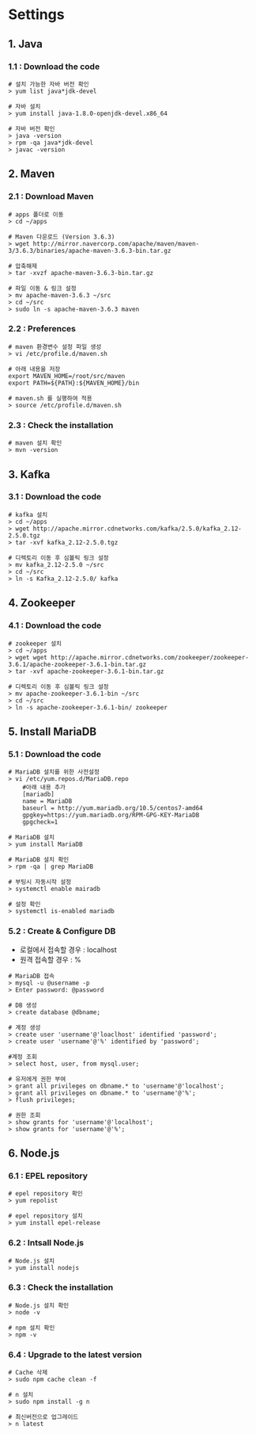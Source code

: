 ﻿# Settings
## 1. Java
### 1.1 : Download the code
```
# 설치 가능한 자바 버전 확인
> yum list java*jdk-devel

# 자바 설치
> yum install java-1.8.0-openjdk-devel.x86_64

# 자바 버전 확인
> java -version
> rpm -qa java*jdk-devel
> javac -version
```
## 2. Maven
### 2.1 : Download Maven
```
# apps 폴더로 이동
> cd ~/apps

# Maven 다운로드 (Version 3.6.3)
> wget http://mirror.navercorp.com/apache/maven/maven-3/3.6.3/binaries/apache-maven-3.6.3-bin.tar.gz

# 압축해제
> tar -xvzf apache-maven-3.6.3-bin.tar.gz

# 파일 이동 & 링크 설정
> mv apache-maven-3.6.3 ~/src
> cd ~/src
> sudo ln -s apache-maven-3.6.3 maven
```
### 2.2 : Preferences
```
# maven 환경변수 설정 파일 생성
> vi /etc/profile.d/maven.sh

# 아래 내용을 저장
export MAVEN_HOME=/root/src/maven
export PATH=${PATH}:${MAVEN_HOME}/bin

# maven.sh 를 실행하여 적용
> source /etc/profile.d/maven.sh
```
### 2.3 : Check the installation
```
# maven 설치 확인
> mvn -version
```
## 3. Kafka
### 3.1 : Download the code
```
# kafka 설치
> cd ~/apps
> wget http://apache.mirror.cdnetworks.com/kafka/2.5.0/kafka_2.12-2.5.0.tgz
> tar -xvf kafka_2.12-2.5.0.tgz

# 디렉토리 이동 후 심볼릭 링크 설정
> mv kafka_2.12-2.5.0 ~/src
> cd ~/src
> ln -s Kafka_2.12-2.5.0/ kafka 
```
## 4. Zookeeper
### 4.1 : Download the code
```
# zookeeper 설치
> cd ~/apps
> wget wget http://apache.mirror.cdnetworks.com/zookeeper/zookeeper-3.6.1/apache-zookeeper-3.6.1-bin.tar.gz
> tar -xvf apache-zookeeper-3.6.1-bin.tar.gz

# 디렉토리 이동 후 심볼릭 링크 설정
> mv apache-zookeeper-3.6.1-bin ~/src
> cd ~/src
> ln -s apache-zookeeper-3.6.1-bin/ zookeeper
```
## 5. Install MariaDB
### 5.1 : Download the code
```
# MariaDB 설치를 위한 사전설정
> vi /etc/yum.repos.d/MariaDB.repo
	#아래 내용 추가
	[mariadb]
	name = MariaDB
	baseurl = http://yum.mariadb.org/10.5/centos7-amd64
	gpgkey=https://yum.mariadb.org/RPM-GPG-KEY-MariaDB
	gpgcheck=1
	
# MariaDB 설치
> yum install MariaDB

# MariaDB 설치 확인
> rpm -qa | grep MariaDB

# 부팅시 자동시작 설정
> systemctl enable mairadb

# 설정 확인
> systemctl is-enabled mariadb
```
### 5.2 : Create & Configure DB
- 로컬에서 접속할 경우 : localhost
- 원격 접속할 경우 : % 
```
# MariaDB 접속
> mysql -u @username -p
> Enter password: @password

# DB 생성
> create database @dbname;

# 계정 생성
> create user 'username'@'loaclhost' identified 'password';
> create user 'username'@'%' identified by 'password';

#계정 조회
> select host, user, from mysql.user;

# 유저에게 권한 부여
> grant all privileges on dbname.* to 'username'@'localhost';
> grant all privileges on dbname.* to 'username'@'%';
> flush privileges;

# 권한 조회
> show grants for 'username'@'localhost';
> show grants for 'username'@'%';
```
## 6. Node.js
### 6.1 : EPEL repository
```
# epel repository 확인
> yum repolist

# epel repository 설치
> yum install epel-release
```
### 6.2 : Intsall Node.js
```
# Node.js 설치
> yum install nodejs
```
### 6.3 : Check the installation
```
# Node.js 설치 확인
> node -v

# npm 설치 확인
> npm -v
```
### 6.4 : Upgrade to the latest version
```
# Cache 삭제
> sudo npm cache clean -f

# n 설치
> sudo npm install -g n

# 최신버전으로 업그레이드
> n latest
```